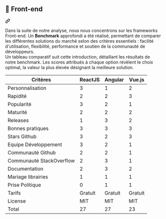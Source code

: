
<div class="markdown-heading" dir="auto">
    <h2 tabindex="-1" class="heading-element" dir="auto">🎨 Front-end<a id="user-content-project-technical-documentation"></a></h2>
    <a id="user-content-introduction" class="anchor" aria-label="Permalink: Introduction" href="#front-end">
        <svg class="octicon octicon-link" viewBox="0 0 16 16" version="1.1" width="16" height="16" aria-hidden="true"><path d="m7.775 3.275 1.25-1.25a3.5 3.5 0 1 1 4.95 4.95l-2.5 2.5a3.5 3.5 0 0 1-4.95 0 .751.751 0 0 1 .018-1.042.751.751 0 0 1 1.042-.018 1.998 1.998 0 0 0 2.83 0l2.5-2.5a2.002 2.002 0 0 0-2.83-2.83l-1.25 1.25a.751.751 0 0 1-1.042-.018.751.751 0 0 1-.018-1.042Zm-4.69 9.64a1.998 1.998 0 0 0 2.83 0l1.25-1.25a.751.751 0 0 1 1.042.018.751.751 0 0 1 .018 1.042l-1.25 1.25a3.5 3.5 0 1 1-4.95-4.95l2.5-2.5a3.5 3.5 0 0 1 4.95 0 .751.751 0 0 1-.018 1.042.751.751 0 0 1-1.042.018 1.998 1.998 0 0 0-2.83 0l-2.5 2.5a1.998 1.998 0 0 0 0 2.83Z"></path></svg>
    </a>
</div>
<p dir="auto">Dans la suite de notre analyse, nous nous concentrons sur les frameworks Front-end. Un <strong>Benchmark</strong> approfondi a été réalisé, permettant de comparer les différentes solutions du marché selon des critères essentiels : facilité d'utilisation, flexibilité, performance et soutien de la communauté de développeurs.<br>
Un tableau comparatif suit cette introduction, détaillant les résultats de notre benchmark. Les scores attribués à chaque option révèlent le choix optimal, la valeur la plus élevée désignant la meilleure solution.</p>
<table>
    <thead>
        <tr>
            <th>Critères</th>
            <th>ReactJS</th>
            <th>Angular</th>
            <th>Vue.js</th>
        </tr>
    </thead>
    <tbody>
        <tr>
            <td>Personnalisation</td>
            <td>3</td>
            <td>1</td>
            <td>2</td>
        </tr>
        <tr>
            <td>Rapidité</td>
            <td>2</td>
            <td>2</td>
            <td>3</td>
        </tr>
        <tr>
            <td>Popularité</td>
            <td>3</td>
            <td>2</td>
            <td>1</td>
        </tr>
        <tr>
            <td>Maturité</td>
            <td>2</td>
            <td>2</td>
            <td>2</td>
        </tr>
        <tr>
            <td>Releases</td>
            <td>1</td>
            <td>3</td>
            <td>2</td>
        </tr>
        <tr>
            <td>Bonnes pratiques</td>
            <td>3</td>
            <td>3</td>
            <td>3</td>
        </tr>
        <tr>
            <td>Stars Github</td>
            <td>3</td>
            <td>2</td>
            <td>3</td>
        </tr>
        <tr>
            <td>Equipe Développement</td>
            <td>3</td>
            <td>2</td>
            <td>1</td>
        </tr>
        <tr>
            <td>Communauté Github</td>
            <td>2</td>
            <td>2</td>
            <td>1</td>
        </tr>
        <tr>
            <td>Communauté StackOverflow</td>
            <td>2</td>
            <td>3</td>
            <td>1</td>
        </tr>
        <tr>
            <td>Documentation</td>
            <td>2</td>
            <td>3</td>
            <td>2</td>
        </tr>
        <tr>
            <td>Mariage librairies</td>
            <td>1</td>
            <td>1</td>
            <td>1</td>
        </tr>
        <tr>
            <td>Prise Politique</td>
            <td>0</td>
            <td>1</td>
            <td>1</td>
        </tr>
        <tr>
            <td>Tarifs</td>
            <td>Gratuit</td>
            <td>Gratuit</td>
            <td>Gratuit</td>
        </tr>
        <tr>
            <td>License</td>
            <td>MIT</td>
            <td>MIT</td>
            <td>MIT</td>
        </tr>
        <tr>
            <td>Total</td>
            <td>27</td>
            <td>27</td>
            <td>23</td>
        </tr>
    </tbody>
</table>